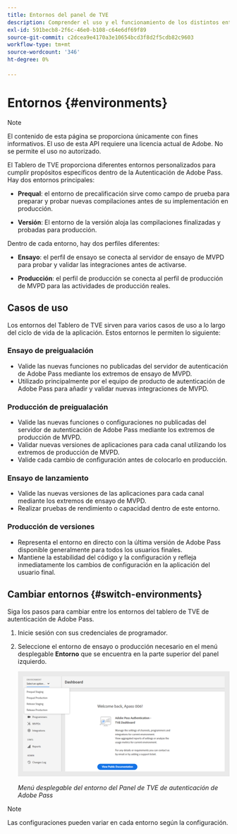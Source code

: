 ```yaml
---
title: Entornos del panel de TVE
description: Comprender el uso y el funcionamiento de los distintos entornos en el Tablero de TVE.
exl-id: 591becb8-2f6c-46e0-b108-c64e6df69f89
source-git-commit: c2dcea9e4170a3e10654bcd3f8d2f5cdb82c9603
workflow-type: tm+mt
source-wordcount: '346'
ht-degree: 0%

---
```


# Entornos {#environments}

>[!NOTE]
>
>El contenido de esta página se proporciona únicamente con fines informativos. El uso de esta API requiere una licencia actual de Adobe. No se permite el uso no autorizado.

El Tablero de TVE proporciona diferentes entornos personalizados para cumplir propósitos específicos dentro de la Autenticación de Adobe Pass. Hay dos entornos principales:

* **Prequal**: el entorno de precalificación sirve como campo de prueba para preparar y probar nuevas compilaciones antes de su implementación en producción.

* **Versión**: El entorno de la versión aloja las compilaciones finalizadas y probadas para producción.

Dentro de cada entorno, hay dos perfiles diferentes:

* **Ensayo**: el perfil de ensayo se conecta al servidor de ensayo de MVPD para probar y validar las integraciones antes de activarse.

* **Producción**: el perfil de producción se conecta al perfil de producción de MVPD para las actividades de producción reales.

## Casos de uso

Los entornos del Tablero de TVE sirven para varios casos de uso a lo largo del ciclo de vida de la aplicación. Estos entornos le permiten lo siguiente:

### Ensayo de preigualación

* Valide las nuevas funciones no publicadas del servidor de autenticación de Adobe Pass mediante los extremos de ensayo de MVPD.
* Utilizado principalmente por el equipo de producto de autenticación de Adobe Pass para añadir y validar nuevas integraciones de MVPD.

### Producción de preigualación

* Valide las nuevas funciones o configuraciones no publicadas del servidor de autenticación de Adobe Pass mediante los extremos de producción de MVPD.
* Validar nuevas versiones de aplicaciones para cada canal utilizando los extremos de producción de MVPD.
* Valide cada cambio de configuración antes de colocarlo en producción.

### Ensayo de lanzamiento

* Valide las nuevas versiones de las aplicaciones para cada canal mediante los extremos de ensayo de MVPD.
* Realizar pruebas de rendimiento o capacidad dentro de este entorno.

### Producción de versiones

* Representa el entorno en directo con la última versión de Adobe Pass disponible generalmente para todos los usuarios finales.
* Mantiene la estabilidad del código y la configuración y refleja inmediatamente los cambios de configuración en la aplicación del usuario final.

## Cambiar entornos {#switch-environments}

Siga los pasos para cambiar entre los entornos del tablero de TVE de autenticación de Adobe Pass.

1. Inicie sesión con sus credenciales de programador.
1. Seleccione el entorno de ensayo o producción necesario en el menú desplegable **Entorno** que se encuentra en la parte superior del panel izquierdo.

   ![Menú desplegable de entornos del panel de TVE](assets/tve-dashboard-env.png)

   *Menú desplegable del entorno del Panel de TVE de autenticación de Adobe Pass*

>[!NOTE]
>
> Las configuraciones pueden variar en cada entorno según la configuración.
